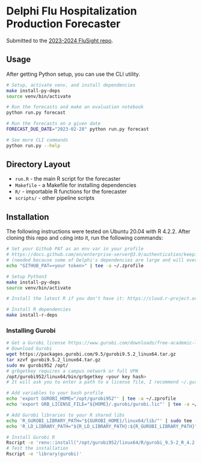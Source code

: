 # Delphi Flu Hospitalization Production Forecaster

Submitted to the [2023-2024 FluSight repo](https://github.com/cdcepi/FluSight-forecast-hub).

## Usage

After getting Python setup, you can use the CLI utility.

```sh
# Setup, activate venv, and install dependencies
make install-py-deps
source venv/bin/activate

# Run the forecasts and make an evaluation notebook
python run.py forecast

# Run the forecasts on a given date
FORECAST_DUE_DATE="2023-02-28" python run.py forecast

# See more CLI commands
python run.py --help
```

## Directory Layout

-   `run.R` - the main R script for the forecaster
-   `Makefile` - a Makefile for installing dependencies
-   `R/` - importable R functions for the forecaster
-   `scripts/` - other pipeline scripts

## Installation

The following instructions were tested on Ubuntu 20.04 with R 4.2.2.
After cloning this repo and `cd`ing into it, run the following commands:

```sh
# Set your Github PAT as an env var in your profile
# https://docs.github.com/en/enterprise-server@3.9/authentication/keeping-your-account-and-data-secure/managing-your-personal-access-tokens
# (needed because some of Delphi's dependencies are large and will overload the unauthenticated Github API)
echo "GITHUB_PAT=<your token>" | tee -a ~/.zprofile

# Setup Python3
make install-py-deps
source venv/bin/activate

# Install the latest R if you don't have it: https://cloud.r-project.org/bin/linux/ubuntu/

# Install R dependencies
make install-r-deps
```

### Installing Gurobi

```sh
# Get a Gurobi license https://www.gurobi.com/downloads/free-academic-license/
# Download Gurobi
wget https://packages.gurobi.com/9.5/gurobi9.5.2_linux64.tar.gz
tar xzvf gurobi9.5.2_linux64.tar.gz
sudo mv gurobi952 /opt/
# grbgetkey requires a campus network or full VPN
/opt/gurobi952/linux64/bin/grbgetkey <your key hash>
# It will ask you to enter a path to a license file, I recommend ~/.gurobi/gurobi.lic

# Add variables to your bash profile
echo 'export GUROBI_HOME="/opt/gurobi952"' | tee -a ~/.zprofile
echo 'export GRB_LICENSE_FILE="${HOME}/.gurobi/gurobi.lic"' | tee -a ~/.zprofile

# Add Gurobi libraries to your R shared libs
echo 'R_GUROBI_LIBRARY_PATH="${GUROBI_HOME}/linux64/lib/"' | sudo tee -a /etc/R/ldpaths
echo 'R_LD_LIBRARY_PATH="${R_LD_LIBRARY_PATH}:${R_GUROBI_LIBRARY_PATH}"' | sudo tee -a /etc/R/ldpaths

# Install Gurobi R
Rscript -e 'renv::install("/opt/gurobi952/linux64/R/gurobi_9.5-2_R_4.2.0.tar.gz")'
# Test the installation
Rscript -e 'library(gurobi)'
```
